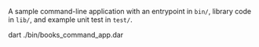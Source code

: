 A sample command-line application with an entrypoint in `bin/`, library code
in `lib/`, and example unit test in `test/`.

dart ./bin/books_command_app.dar